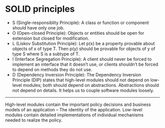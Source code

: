 # SOLID principles

- S (Single-responsiblity Principle): A class or function or component should have only one job.
- O (Open-closed Principle): Objects or entities should be open for extension but closed for modification.
- L (Liskov Substitution Principle): Let p(x) be a property provable about objects of x of type T. Then p(y) should be provable for objects of y of type S where S is a subtype of T.
- I (Interface Segregation Principle): A client should never be forced to implement an interface that it doesn’t use, or clients shouldn’t be forced to depend on methods they do not use.
- D (Dependency Inversion Principle): The Dependency Inversion Principle (DIP) states that high-level modules should not depend on low-level modules; both should depend on abstractions. Abstractions should not depend on details. It helps us to couple software modules loosely.


<hr/>

High-level modules contain the important policy decisions and business models of an application – The identity of the application. Low-level modules contain detailed implementations of individual mechanisms needed to realize the policy.




